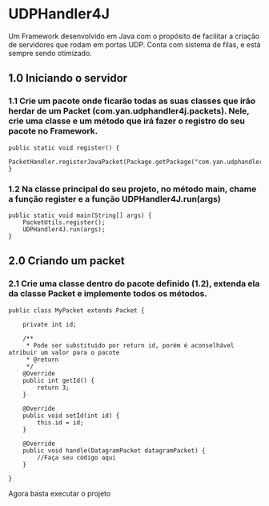 # UDPHandler4J

Um Framework desenvolvido em Java com o propósito de facilitar a criação de servidores que rodam em portas UDP. Conta com sistema de filas, e está sempre sendo otimizado.

## 1.0 Iniciando o servidor

### 1.1 Crie um pacote onde ficarão todas as suas classes que irão herdar de um Packet (com.yan.udphandler4j.packets). Nele, crie uma classe e um método que irá fazer o registro do seu pacote no Framework.

```
public static void register() {
    PacketHandler.registerJavaPacket(Package.getPackage("com.yan.udphandler4jexample.packets"));
}
```

### 1.2 Na classe principal do seu projeto, no método main, chame a função register e a função UDPHandler4J.run(args)

```
public static void main(String[] args) {
    PacketUtils.register();        
    UDPHandler4J.run(args);
}
```

## 2.0 Criando um packet

### 2.1 Crie uma classe dentro do pacote definido (1.2), extenda ela da classe Packet e implemente todos os métodos.

```
public class MyPacket extends Packet {

    private int id;
    
    /**
     * Pode ser substituido por return id, porém é aconselhável atribuir um valor para o pacote
     * @return 
     */
    @Override
    public int getId() {
        return 3;
    }

    @Override
    public void setId(int id) {
        this.id = id;
    }

    @Override
    public void handle(DatagramPacket datagramPacket) {
        //Faça seu código aqui
    }
    
}
```

Agora basta executar o projeto
